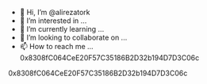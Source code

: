 - 👋 Hi, I’m @alirezatork
- 👀 I’m interested in ...
- 🌱 I’m currently learning ...
- 💞️ I’m looking to collaborate on ...
- 📫 How to reach me ... 0x8308fC064CeE20F57C35186B2D32b194D7D3C06c

0x8308fC064CeE20F57C35186B2D32b194D7D3C06c


<!---
alirezatork/alirezatork is a ✨ special ✨ repository because its `README.md` (this file) appears on your GitHub profile.
You can click the Preview link to take a look at your changes.
--->
